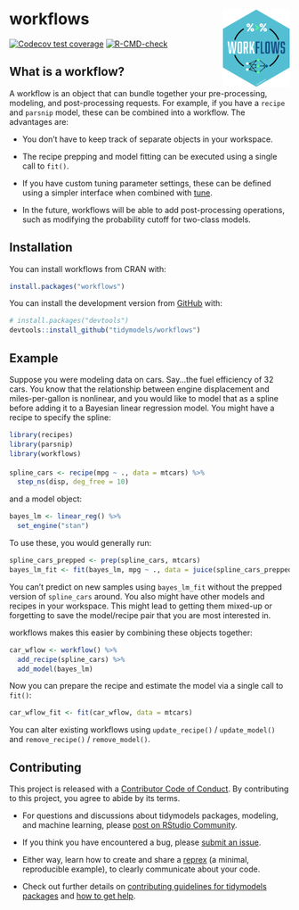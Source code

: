 
<!-- README.md is generated from README.Rmd. Please edit that file -->

# workflows <a href='https://workflows.tidymodels.org'><img src='man/figures/logo.png' align="right" height="139" /></a>

<!-- badges: start -->

[![Codecov test
coverage](https://codecov.io/gh/tidymodels/workflows/branch/master/graph/badge.svg)](https://codecov.io/gh/tidymodels/workflows?branch=master)
[![R-CMD-check](https://github.com/tidymodels/workflows/workflows/R-CMD-check/badge.svg)](https://github.com/tidymodels/workflows/actions)
<!-- badges: end -->

## What is a workflow?

A workflow is an object that can bundle together your pre-processing,
modeling, and post-processing requests. For example, if you have a
`recipe` and `parsnip` model, these can be combined into a workflow. The
advantages are:

-   You don’t have to keep track of separate objects in your workspace.

-   The recipe prepping and model fitting can be executed using a single
    call to `fit()`.

-   If you have custom tuning parameter settings, these can be defined
    using a simpler interface when combined with
    [tune](https://github.com/tidymodels/tune).

-   In the future, workflows will be able to add post-processing
    operations, such as modifying the probability cutoff for two-class
    models.

## Installation

You can install workflows from CRAN with:

``` r
install.packages("workflows")
```

You can install the development version from
[GitHub](https://github.com/) with:

``` r
# install.packages("devtools")
devtools::install_github("tidymodels/workflows")
```

## Example

Suppose you were modeling data on cars. Say…the fuel efficiency of 32
cars. You know that the relationship between engine displacement and
miles-per-gallon is nonlinear, and you would like to model that as a
spline before adding it to a Bayesian linear regression model. You might
have a recipe to specify the spline:

``` r
library(recipes)
library(parsnip)
library(workflows)

spline_cars <- recipe(mpg ~ ., data = mtcars) %>% 
  step_ns(disp, deg_free = 10)
```

and a model object:

``` r
bayes_lm <- linear_reg() %>% 
  set_engine("stan")
```

To use these, you would generally run:

``` r
spline_cars_prepped <- prep(spline_cars, mtcars)
bayes_lm_fit <- fit(bayes_lm, mpg ~ ., data = juice(spline_cars_prepped))
```

You can’t predict on new samples using `bayes_lm_fit` without the
prepped version of `spline_cars` around. You also might have other
models and recipes in your workspace. This might lead to getting them
mixed-up or forgetting to save the model/recipe pair that you are most
interested in.

workflows makes this easier by combining these objects together:

``` r
car_wflow <- workflow() %>% 
  add_recipe(spline_cars) %>% 
  add_model(bayes_lm)
```

Now you can prepare the recipe and estimate the model via a single call
to `fit()`:

``` r
car_wflow_fit <- fit(car_wflow, data = mtcars)
```

You can alter existing workflows using `update_recipe()` /
`update_model()` and `remove_recipe()` / `remove_model()`.

## Contributing

This project is released with a [Contributor Code of
Conduct](https://contributor-covenant.org/version/2/0/CODE_OF_CONDUCT.html).
By contributing to this project, you agree to abide by its terms.

-   For questions and discussions about tidymodels packages, modeling,
    and machine learning, please [post on RStudio
    Community](https://community.rstudio.com/new-topic?category_id=15&tags=tidymodels,question).

-   If you think you have encountered a bug, please [submit an
    issue](https://github.com/tidymodels/workflows/issues).

-   Either way, learn how to create and share a
    [reprex](https://reprex.tidyverse.org/articles/articles/learn-reprex.html)
    (a minimal, reproducible example), to clearly communicate about your
    code.

-   Check out further details on [contributing guidelines for tidymodels
    packages](https://www.tidymodels.org/contribute/) and [how to get
    help](https://www.tidymodels.org/help/).
